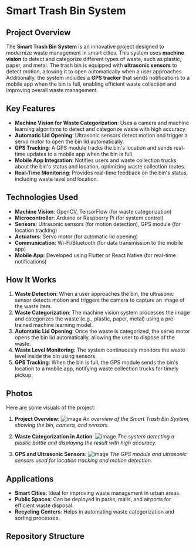 # Smart Trash Bin System

## Project Overview
The **Smart Trash Bin System** is an innovative project designed to modernize waste management in smart cities. This system uses **machine vision** to detect and categorize different types of waste, such as plastic, paper, and metal. The trash bin is equipped with **ultrasonic sensors** to detect motion, allowing it to open automatically when a user approaches. Additionally, the system includes a **GPS tracker** that sends notifications to a mobile app when the bin is full, enabling efficient waste collection and improving overall waste management.

## Key Features
- **Machine Vision for Waste Categorization**: Uses a camera and machine learning algorithms to detect and categorize waste with high accuracy.
- **Automatic Lid Opening**: Ultrasonic sensors detect motion and trigger a servo motor to open the bin lid automatically.
- **GPS Tracking**: A GPS module tracks the bin's location and sends real-time updates to a mobile app when the bin is full.
- **Mobile App Integration**: Notifies users and waste collection trucks about the bin's status and location, optimizing waste collection routes.
- **Real-Time Monitoring**: Provides real-time feedback on the bin's status, including waste level and location.

## Technologies Used
- **Machine Vision**: OpenCV, TensorFlow (for waste categorization)
- **Microcontroller**: Arduino or Raspberry Pi (for system control)
- **Sensors**: Ultrasonic sensors (for motion detection), GPS module (for location tracking)
- **Actuators**: Servo motor (for automatic lid opening)
- **Communication**: Wi-Fi/Bluetooth (for data transmission to the mobile app)
- **Mobile App**: Developed using Flutter or React Native (for real-time notifications)

## How It Works
1. **Waste Detection**: When a user approaches the bin, the ultrasonic sensor detects motion and triggers the camera to capture an image of the waste item.
2. **Waste Categorization**: The machine vision system processes the image and categorizes the waste (e.g., plastic, paper, metal) using a pre-trained machine learning model.
3. **Automatic Lid Opening**: Once the waste is categorized, the servo motor opens the bin lid automatically, allowing the user to dispose of the waste.
4. **Waste Level Monitoring**: The system continuously monitors the waste level inside the bin using sensors.
5. **GPS Tracking**: When the bin is full, the GPS module sends the bin's location to a mobile app, notifying waste collection trucks for timely pickup.

## Photos
Here are some visuals of the project:

1. **Project Overview**:
   ![image](https://github.com/user-attachments/assets/7b0d1e9a-0867-4aad-8fe5-8887e5c25906)
   *An overview of the Smart Trash Bin System, showing the bin, camera, and sensors.*

2. **Waste Categorization in Action**:
   ![image](https://github.com/user-attachments/assets/e9bb8ae3-20b8-4b28-8573-9d2b3a594ca5)
   *The system detecting a plastic bottle and displaying the result with high accuracy.*

3. **GPS and Ultrasonic Sensors**:
   ![image](https://github.com/user-attachments/assets/79be8652-94a2-4368-8e3c-3886b0ccc63e)
   *The GPS module and ultrasonic sensors used for location tracking and motion detection.*

## Applications
- **Smart Cities**: Ideal for improving waste management in urban areas.
- **Public Spaces**: Can be deployed in parks, malls, and airports for efficient waste disposal.
- **Recycling Centers**: Helps in automating waste categorization and sorting processes.

## Repository Structure



